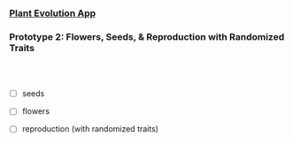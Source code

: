 ### [Plant Evolution App](https://github.com/matthewmain/plant_evolution_app) 
### Prototype 2: Flowers, Seeds, & Reproduction with Randomized Traits

<br>
<br>

- [ ] seeds

- [ ] flowers

- [ ] reproduction (with randomized traits)

